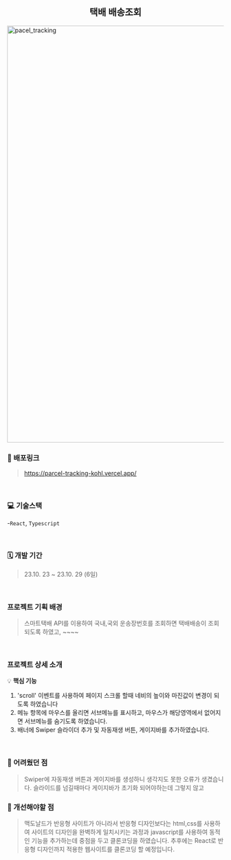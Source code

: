 

<h2 align="center">택배 배송조회</h2>
<img src="https://github.com/kkkkinderjoy/parcel-tracking/assets/142365394/5c62cc08-9463-4c3f-86fb-7ced2a576999" width="970" alt="pacel_tracking" >


### 🔗 배포링크

> <https://parcel-tracking-kohl.vercel.app/>

<br />


### 💻 기술스택

-`React`, `Typescript`

<br />



### 🗓 개발 기간
> 23.10. 23 ~ 23.10. 29 (6일)

<br />



### 프로젝트 기획 배경
> 스마트택배 API를 이용하여 국내,국외 운송장번호를 조회하면 택배배송이 조회되도록 하였고, ~~~~
<br />

### 프로젝트 상세 소개

💡 **핵심 기능**

1. 'scroll' 이벤트를 사용하여 페이지 스크롤 할때 네비의 높이와 마진값이 변경이 되도록 하였습니다
2.  메뉴 항목에 마우스를 올리면 서브메뉴를 표시하고, 마우스가 해당영역에서 없어지면 서브메뉴를 숨기도록 하였습니다.
3.  배너에 Swiper 슬라이더 추가 및 자동재생 버튼, 게이지바를 추가하였습니다.
   

<br />


### 🎨 어려웠던 점
>  Swiper에 자동재생 버튼과 게이지바를 생성하니 생각지도 못한 오류가 생겼습니다. 슬라이드를 넘길때마다 게이지바가 초기화 되어야하는데
   그렇지 않고 

### 🎨 개선해야할 점
> 맥도날드가 반응형 사이트가 아니라서  반응형 디자인보다는 html,css를 사용하여 사이트의 디자인을 완벽하게 일치시키는 과정과 javascript를 사용하여 동적인 기능을 추가하는데 중점을 두고 클론코딩을 하였습니다. 추후에는 React로 반응형 디자인까지 적용한 웹사이트를 클론코딩 할 예정입니다.

